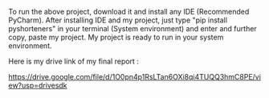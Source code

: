 To run the above project, download it and install any IDE (Recommended PyCharm).
After installing IDE and my project, just type "pip install pyshorteners" in your terminal (System environment) and enter and further copy, paste my project.
My project is ready to run in your system environment.


Here is my drive link of my final report :

https://drive.google.com/file/d/1O0pn4p1RsLTan6OXi8qi4TUQQ3hmC8PE/view?usp=drivesdk

